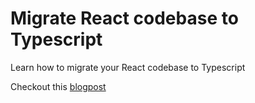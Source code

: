 # Migrate React codebase to Typescript

Learn how to migrate your React codebase to Typescript

Checkout this [blogpost](https://www.sitepoint.com/how-to-migrate-a-react-app-to-typescript/)
